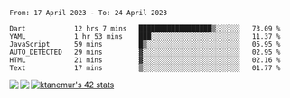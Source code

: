 <!--START_SECTION:waka-->

```text
From: 17 April 2023 - To: 24 April 2023

Dart            12 hrs 7 mins   ██████████████████▒░░░░░░   73.09 %
YAML            1 hr 53 mins    ███░░░░░░░░░░░░░░░░░░░░░░   11.37 %
JavaScript      59 mins         █▒░░░░░░░░░░░░░░░░░░░░░░░   05.95 %
AUTO_DETECTED   29 mins         ▓░░░░░░░░░░░░░░░░░░░░░░░░   02.95 %
HTML            21 mins         ▓░░░░░░░░░░░░░░░░░░░░░░░░   02.16 %
Text            17 mins         ▒░░░░░░░░░░░░░░░░░░░░░░░░   01.77 %
```

<!--END_SECTION:waka-->
<a href="https://github.com/anuraghazra/github-readme-stats">
  <img align="left" src="https://github-readme-stats.vercel.app/api?username=Tanesan&count_private=true&show_icons=true" />
<img align="left" src="https://github-readme-stats.vercel.app/api/top-langs/?username=Tanesan" />
</a>

[![ktanemur's 42 stats](https://badge42.vercel.app/api/v2/cl1wslf6s002109l771rng2w8/stats?cursusId=21&coalitionId=62)](https://github.com/JaeSeoKim/badge42)
